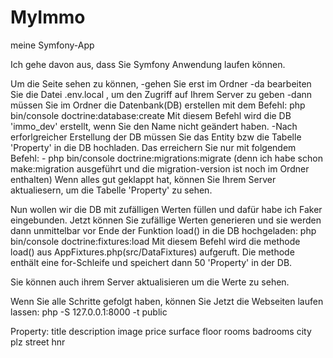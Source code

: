 # MyImmo
 meine Symfony-App
 
 Ich gehe davon aus, dass Sie Symfony Anwendung laufen können.

Um die Seite sehen zu können,
-gehen Sie erst im Ordner
-da bearbeiten Sie die Datei .env.local , um den Zugriff auf Ihrem Server zu geben
-dann müssen Sie im Ordner die Datenbank(DB) erstellen mit dem Befehl:
	php bin/console doctrine:database:create
Mit diesem Befehl wird die DB 'immo_dev' erstellt, wenn Sie den Name nicht geändert haben.
-Nach erforlgreicher Erstellung der DB müssen Sie das Entity bzw die Tabelle 'Property' in die DB hochladen.
Das erreichern Sie nur mit folgendem Befehl:
	- php bin/console doctrine:migrations:migrate (denn ich habe schon make:migration ausgeführt und die migration-version ist noch im Ordner enthalten)
Wenn alles gut geklappt hat, können Sie Ihrem Server aktualiesern, um die Tabelle 'Property' zu sehen.

Nun wollen wir die DB mit zufälligen Werten füllen und dafür habe ich Faker eingebunden.
Jetzt können Sie zufällige Werten generieren und sie werden dann unmittelbar vor Ende der Funktion load() in die DB hochgeladen:
	php bin/console doctrine:fixtures:load
Mit diesem Befehl wird die methode load() aus AppFixtures.php(src/DataFixtures) aufgeruft.
Die methode enthält eine for-Schleife und speichert dann 50 'Property' in der DB.

Sie können auch ihrem Server aktualisieren um die Werte zu sehen.

Wenn Sie alle Schritte gefolgt haben, können Sie Jetzt die Webseiten laufen lassen: php -S 127.0.0.1:8000 -t public

Property:
	title
	description
	image
	price
	surface
	floor
	rooms
	badrooms
	city
	plz
	street
	hnr
